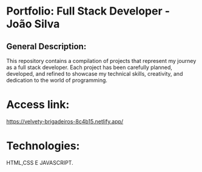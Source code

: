 # Portfolio: Full Stack Developer - João Silva
## General Description:
This repository contains a compilation of projects that represent my journey as a full stack developer. Each project has been carefully planned, developed, and refined to showcase my technical skills, creativity, and dedication to the world of programming.

# Access link:
https://velvety-brigadeiros-8c4b15.netlify.app/

# Technologies:
HTML,CSS E JAVASCRIPT.
